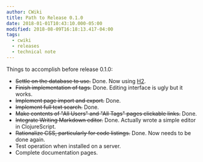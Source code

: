 ```yaml
---
author: CWiki
title: Path to Release 0.1.0
date: 2018-01-01T10:43:10.000-05:00
modified: 2018-08-09T16:18:13.417-04:00
tags:
  - cwiki
  - releases
  - technical note
---
```



Things to accomplish before release 0.1.0:

- ~~Settle on the ​database to use.~~ Done. Now using [H2](http://h2database.com/html/main.html).
- ~~Finish implementation of tags.~~ Done. Editing interface is ugly but it works.
- ~~Implement page import and export.~~ Done.
- ~~Implement full text search.~~ Done.
- ~~Make contents of "All Users" and "All Tags" pages clickable links.~~ Done.
- ~~Integrate Writing Markdown editor.~~ Done. Actually wrote a simple editor in ClojureScript.
- ~~Rationalize CSS, particularly for code listings.~~ Done. Now needs to be done again.
- Test operation when installed on a server.
- Complete documentation pages.